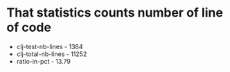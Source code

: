 # That statistics counts number of line of code
* clj-test-nb-lines - 1364
* clj-total-nb-lines - 11252
* ratio-in-pct - 13.79